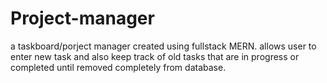 # Project-manager
a taskboard/porject manager created using fullstack MERN. allows user to enter new task and also keep track of old tasks that are in progress or completed until removed completely from database.
